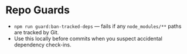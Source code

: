 # Repo Guards

- `npm run guard:ban-tracked-deps` — fails if any `node_modules/**` paths are tracked by Git.
- Use this locally before commits when you suspect accidental dependency check-ins.
